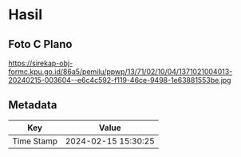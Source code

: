 # Hasil

## Foto C Plano

https://sirekap-obj-formc.kpu.go.id/86a5/pemilu/ppwp/13/71/02/10/04/1371021004013-20240215-003604--e6c4c592-f119-46ce-9498-1e63881553be.jpg


## Metadata

| Key        | Value               |
| ---------- | ------------------- |
| Time Stamp | 2024-02-15 15:30:25 |



